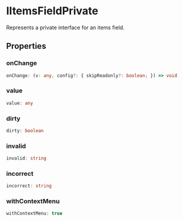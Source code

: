# IItemsFieldPrivate

Represents a private interface for an items field.

## Properties

### onChange

```ts
onChange: (v: any, config?: { skipReadonly?: boolean; }) => void
```

### value

```ts
value: any
```

### dirty

```ts
dirty: boolean
```

### invalid

```ts
invalid: string
```

### incorrect

```ts
incorrect: string
```

### withContextMenu

```ts
withContextMenu: true
```
